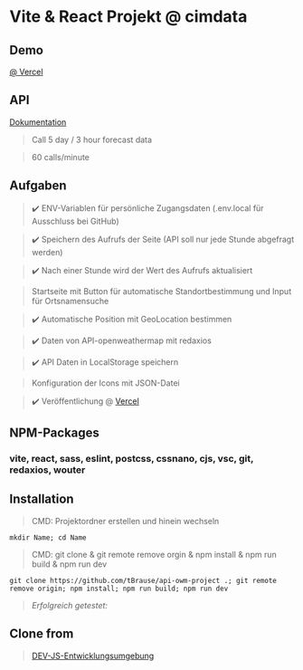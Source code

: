 # Vite & React Projekt @ cimdata

## Demo

[@ Vercel](https://api-project-final-g7mp.vercel.app/)

## API

[Dokumentation](https://openweathermap.org/forecast5)

> Call 5 day / 3 hour forecast data

> 60 calls/minute

## Aufgaben

> :heavy_check_mark: ENV-Variablen für persönliche Zugangsdaten (.env.local für Ausschluss bei GitHub)

> :heavy_check_mark: Speichern des Aufrufs der Seite (API soll nur jede Stunde abgefragt werden)

> :heavy_check_mark: Nach einer Stunde wird der Wert des Aufrufs aktualisiert

> Startseite mit Button für automatische Standortbestimmung und Input für Ortsnamensuche

> :heavy_check_mark: Automatische Position mit GeoLocation bestimmen

> :heavy_check_mark: Daten von API-openweathermap mit redaxios

> :heavy_check_mark: API Daten in LocalStorage speichern

> Konfiguration der Icons mit JSON-Datei

> :heavy_check_mark: Veröffentlichung @ [Vercel](https://api-project-final-g7mp.vercel.app/)

## NPM-Packages

### vite, react, sass, eslint, postcss, cssnano, cjs, vsc, git, redaxios, wouter

## Installation

> CMD: Projektordner erstellen und hinein wechseln

    mkdir Name; cd Name

> CMD: git clone & git remote remove orgin & npm install & npm run build & npm run dev

    git clone https://github.com/tBrause/api-owm-project .; git remote remove origin; npm install; npm run build; npm run dev

> _Erfolgreich getestet:_

## Clone from

> [DEV-JS-Entwicklungsumgebung](https://github.com/tBrause/npm-vite-react-sass)
